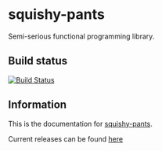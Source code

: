 squishy-pants
=============

Semi-serious functional programming library.

## Build status

[![Build Status](https://api.travis-ci.org/SimonRichardson/squishy-pants.png)](https://travis-ci.org/SimonRichardson/squishy-pants)

## Information

This is the documentation for [squishy-pants](https://github.com/SimonRichardson/squishy-pants).

Current releases can be found [here](http://simonrichardson.github.io/squishy-pants/)
